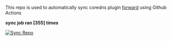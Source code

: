 This repo is used to automatically sync coredns plugin [forward](https://github.com/QZLin/forward) using Github Actions

**sync job ran [355] times**

[![Sync Repo](https://github.com/QZLin/coredns-extract/actions/workflows/sync.yaml/badge.svg)](https://github.com/QZLin/coredns-extract/actions/workflows/sync.yaml)
